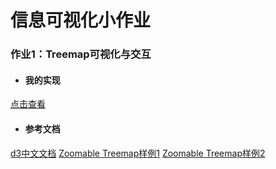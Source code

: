 # 信息可视化小作业

### 作业1：Treemap可视化与交互
- #### 我的实现
[点击查看](./hw1_nestedTreemap.html)

- #### 参考文档
[d3中文文档](https://www.d3js.org.cn/document/)
[Zoomable Treemap样例1](http://bl.ocks.org/ganeshv/6a8e9ada3ab7f2d88022)
[Zoomable Treemap样例2](https://observablehq.com/@d3/zoomable-treemap)

